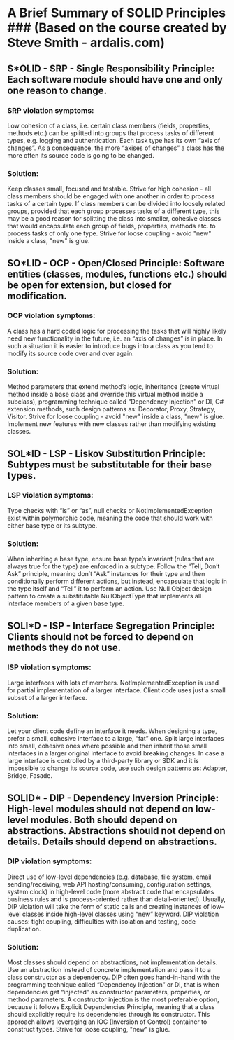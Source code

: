 # A Brief Summary of SOLID Principles ### (Based on the course created by Steve Smith - ardalis.com)


## S*OLID - SRP - Single Responsibility Principle: Each software module should have one and only one reason to change.
### SRP violation symptoms: 
Low cohesion of a class, i.e. certain class members (fields, properties,
methods etc.) can be splitted into groups that process tasks of different types, e.g. logging and
authentication. Each task type has its own “axis of changes”. As a consequence, the more “axises of
changes” a class has the more often its source code is going to be changed.
### Solution: 
Keep classes small, focused and testable. Strive for high cohesion - all class members
should be engaged with one another in order to process tasks of a certain type. If class members can
be divided into loosely related groups, provided that each group processes tasks of a different type,
this may be a good reason for splitting the class into smaller, cohesive classes that would
encapsulate each group of fields, properties, methods etc. to process tasks of only one type. Strive
for loose coupling - avoid "new" inside a class, "new" is glue.


## SO*LID - OCP - Open/Closed Principle: Software entities (classes, modules, functions etc.) should be open for extension, but closed for modification.
### OCP violation symptoms: 
A class has a hard coded logic for processing the tasks that will highly
likely need new functionality in the future, i.e. an “axis of changes” is in place. In such a situation it is
easier to introduce bugs into a class as you tend to modify its source code over and over again.
### Solution: 
Method parameters that extend method’s logic, inheritance (create virtual method inside a
base class and override this virtual method inside a subclass), programming technique called
“Dependency Injection” or DI, C# extension methods, such design patterns as: Decorator, Proxy,
Strategy, Visitor. Strive for loose coupling - avoid "new" inside a class, "new" is glue. Implement new
features with new classes rather than modifying existing classes.


## SOL*ID - LSP - Liskov Substitution Principle: Subtypes must be substitutable for their base types.
### LSP violation symptoms: 
Type checks with “is” or “as”, null checks or NotImplementedException
exist within polymorphic code, meaning the code that should work with either base type or its
subtype.
### Solution: 
When inheriting a base type, ensure base type’s invariant (rules that are always true for the
type) are enforced in a subtype. Follow the “Tell, Don’t Ask” principle, meaning don’t “Ask” instances
for their type and then conditionally perform different actions, but instead, encapsulate that logic in the
type itself and “Tell” it to perform an action. Use Null Object design pattern to create a substitutable
NullObjectType that implements all interface members of a given base type.


## SOLI*D - ISP - Interface Segregation Principle: Clients should not be forced to depend on methods they do not use.
### ISP violation symptoms: 
Large interfaces with lots of members. NotImplementedException is used
for partial implementation of a larger interface. Client code uses just a small subset of a larger
interface.
### Solution: 
Let your client code define an interface it needs. When designing a type, prefer a small,
cohesive interface to a large, “fat” one. Split large interfaces into small, cohesive ones where possible
and then inherit those small interfaces in a larger original interface to avoid breaking changes. In case
a large interface is controlled by a third-party library or SDK and it is impossible to change its source
code, use such design patterns as: Adapter, Bridge, Fasade.


## SOLID* - DIP - Dependency Inversion Principle: High-level modules should not depend on low-level modules. Both should depend on abstractions. Abstractions should not depend on details. Details should depend on abstractions.
### DIP violation symptoms: 
Direct use of low-level dependencies (e.g. database, file system, email
sending/receiving, web API hosting/consuming, configuration settings, system clock) in high-level
code (more abstract code that encapsulates business rules and is process-oriented rather than
detail-oriented). Usually, DIP violation will take the form of static calls and creating instances of
low-level classes inside high-level classes using “new” keyword. DIP violation causes: tight coupling,
difficulties with isolation and testing, code duplication.
### Solution: 
Most classes should depend on abstractions, not implementation details. Use an
abstraction instead of concrete implementation and pass it to a class constructor as a dependency.
DIP often goes hand-in-hand with the programming technique called “Dependency Injection” or DI,
that is when dependencies get “injected” as constructor parameters, properties, or method
parameters. A constructor injection is the most preferable option, because it follows Explicit
Dependencies Principle, meaning that a class should explicitly require its dependencies through its
constructor. This approach allows leveraging an IOC (Inversion of Control) container to construct
types. Strive for loose coupling, "new" is glue.
